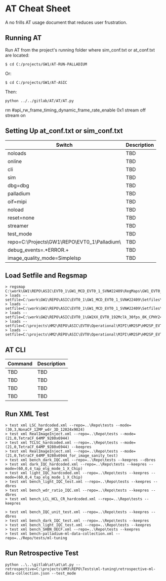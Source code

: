 # AT Cheat Sheet
A no frills AT usage document that reduces user frustration.
## Running AT
Run AT from the project's running folder where sim_conf.txt or at_conf.txt are located:
```
$ cd C:/projects/GW1/AT-RUN-PALLADIUM
```
Or:
```
$ cd C:/projects/GW1/AT-ASIC
```
Then:
```
python ../../gitlab/AT/AT/AT.py
```
rm #api_rw_frame_timing_dynamic_frame_rate_enable 0x1
stream off
stream on

## Setting Up at_conf.txt or sim_conf.txt
| Switch  											| Description 	|
| ------------- 									| ------------- |
| noloads  											| TBD  			|
| online  											| TBD  			|
| cli  												| TBD  			|
| sim												| TBD 			|
| dbg=dbg											| TBD 			|
| palladium											| TBD 			|
| oif=mipi											| TBD 			|
| noload											| TBD 			|
| reset=none										| TBD 			|
| streamer											| TBD 			|
| test_mode											| TBD 			|
| repo=C:\Projects\GW1\REPO\EVT0_1\Palladium\		| TBD 			|
| debug_events=.*ERROR.+							| TBD 			|
| image_quality_mode=SimpleIsp						| TBD 			|

## Load Setfile and Regsmap
```
> regsmap C:\work\GW1\REPO\ASIC\EVT0_1\GW1_MCD_EVT0_1_SVN#22409\RegMaps\GW1_EVT0_1.RegsMap_FW#14302.bin
> loads --setfile=C:\work\GW1\REPO\ASIC\EVT0_1\GW1_MCD_EVT0_1_SVN#22409\Setfiles\Setfiles_with_TNP\GW1MCD_EVT0_1_30fps_bin2_4fd_4624x3468_TcF_DPHY2388M_#4.tset
> loads --setfile=C:\work\GW1\REPO\ASIC\EVT0_1\GW1_MCD_EVT0_1_SVN#22409\Setfiles\Setfiles_with_TNP\GW1MCD_EVT0_1_13fps_nobin_Full_9248x6936_TcF_DPHY2388M_#1.tset
> loads --setfile=C:\work\GW2\REPO\ASIC\EVT0_1\GW2XX_EVT0_192Mclk_30fps_8K_CPHY2480.tset
> loads --setfile=C:\projects\HM2\REPO\ASIC\EVT0\Operational\MIPI\HM2SP\HM2SP_EVT0_30fps_bin3_12MP_4000x3000_NO_HDR_FDSUM_CPHY1498M_19.2MHz_Mode5_#5.tset
> loads --setfile=C:\projects\HM2\REPO\ASIC\EVT0\Operational\MIPI\HM2SP\HM2SP_EVT0_10fps_nobin_Full_108MP_12000x9000_CPHY2010M_19.2MHz_Mode1_#1.tset
```

## AT CLI
| Command  											| Description 	|
| ------------- 									| ------------- |
| TBD  												| TBD  			|
| TBD  												| TBD			|	
| TBD  												| TBD  			|
| TBD  												| TBD  			|

## Run XML Test
```
> test xml LSC_hardcoded.xml --repo=..\Repo\tests --mode=(30,3,NonaCF_12MP_wdr_3D_12024x9024)
> test xml RealImageInject.xml --repo=..\Repo\tests --mode=(21,0,TetraCF_64MP_9280x6944)
> test xml TCLSC_hardcoded.xml --repo=..\Repo\tests --mode=(21,0,TetraCF_64MP_9280x6944) --keepres
> test xml RealImageInject.xml --repo=..\Repo\tests --mode=(21,0,TetraCF_64MP_9280x6944_for_image_sanity_test)
> test xml bench_dark_IQC.xml --repo=..\Repo\tests --keepres --dbres
> test xml dark_IQC_hardcoded.xml --repo=..\Repo\tests --keepres --mode=(60,0,4_tap_elg_mode_1_X_Chip)
> test xml light_IQC_hardcoded.xml --repo=..\Repo\tests --keepres --mode=(60,0,4_tap_elg_mode_1_X_Chip)
> test xml bench_light_IQC_test.xml --repo=..\Repo\tests --keepres --dbres
> test xml bench_wdr_ratio_IQC.xml --repo=..\Repo\tests --keepres --dbres
> test xml bench_LCL_HCL_CR_hardcoded.xml --repo=..\Repo\tests --keepres

> test xml bench_IQC_unit_test.xml --repo=..\Repo\tests --keepres --dbres
> test xml bench_dark_IQC_test.xml --repo=..\Repo\tests --keepres
> test xml bench_light_IQC_test.xml --repo=..\Repo\tests --keepres
> test xml bench_SHBN_OECF.xml --repo=..\Repo\tests --keepres
> test xml bench-palladium-ml-data-collection.xml --repo=../Repo/tests/ml-tuning
```

## Run Retrospective Test
```
python ..\..\gitlab\at\at\at.py --retrospective=C:\projects\HM3\REPO\Tests\ml-tuning\retrospective-ml-data-collection.json --test_mode
```

